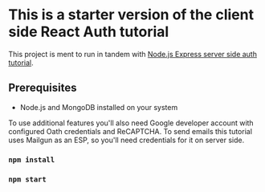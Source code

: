 # This is a starter version of the client side React Auth tutorial

This project is ment to run in tandem with [Node.js Express server side auth tutorial](https://github.com/dataod/express-session-auth-tutorial-starter).

## Prerequisites

- Node.js and MongoDB installed on your system

To use additional features you'll also need Google developer account with configured Oath credentials and ReCAPTCHA.
To send emails this tutorial uses Mailgun as an ESP, so you'll need credentials for it on server side.

### `npm install`

### `npm start`
